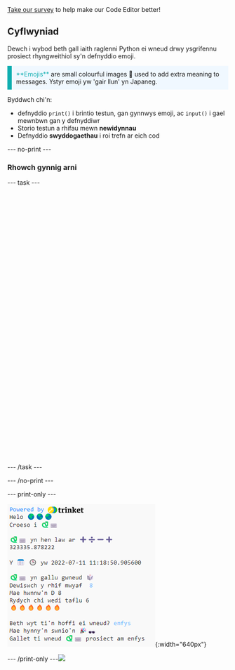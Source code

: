 <div class="c-survey-banner" style="width:100%">
  <a class="c-survey-banner__link" href="https://form.raspberrypi.org/f/code-editor-feedback" target="_blank">Take our survey</a> to help make our Code Editor better!
</div>

## Cyflwyniad

Dewch i wybod beth gall iaith raglenni Python ei wneud drwy ysgrifennu prosiect rhyngweithiol sy'n defnyddio emoji.

<p style="border-left: solid; border-width:10px; border-color: #0faeb0; background-color: aliceblue; padding: 10px;">
<span style="color: #0faeb0">**Emojis**</span> are small colourful images 🥰 used to add extra meaning to messages. Ystyr emoji yw 'gair llun' yn Japaneg.
</p>

Byddwch chi'n:

+ defnyddio `print()` i brintio testun, gan gynnwys emoji, ac `input()` i gael mewnbwn gan y defnyddiwr
+ Storio testun a rhifau mewn **newidynnau**
+ Defnyddio **swyddogaethau** i roi trefn ar eich cod

--- no-print ---

### Rhowch gynnig arni

--- task ---

<div style="display: flex; flex-wrap: wrap">
<div style="flex-basis: 175px; flex-grow: 1">

<iframe src="" width="600" height="600" frameborder="0" marginwidth="0" marginheight="0" allowfullscreen>
</iframe>
</div>
</div>

--- /task ---

--- /no-print ---

--- print-only ---

![Completed project showing example code on the code editor](images/showcase_static.png){:width="640px"}

--- /print-only ---![](http://code.org/api/hour/begin_codeclub_hworld.png)